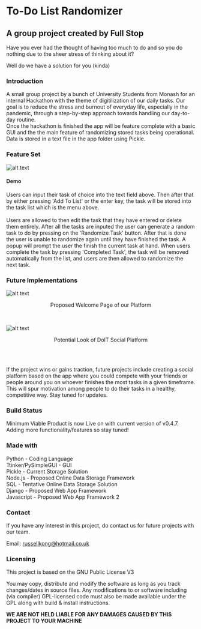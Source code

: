 # To-Do List Randomizer
## A group project created by Full Stop

Have you ever had the thought of having too much to do and so you do nothing due to the sheer stress of thinking about it?<br/>

Well do we have a solution for you (kinda)
### Introduction
A small group project by a bunch of University Students from Monash for an internal Hackathon with the theme of digitilization of our daily tasks.
Our goal is to reduce the stress and burnout of everyday life, especially in the pandemic, through a step-by-step approach towards handling our day-to-day routine. <br/>
Once the hackathon is finished the app will be feature complete with a basic GUI and the the main feature of randomizing stored tasks being operational. Data is stored in a text file in the app folder using Pickle.

### Feature Set
![alt text](https://user-images.githubusercontent.com/47515350/145440313-f58fe2f1-e7da-4ff5-abae-217b40a96503.png)<br>

#### Demo
Users can input their task of choice into the text field above. Then after that by either pressing 'Add To List' or the enter key, the task will be stored into the task list which is the menu above. <br><br>
Users are allowed to then edit the task that they have entered or delete them entirely. After all the tasks are inputed the user can generate a random task to do by pressing on the 'Randomize Task' button. After that is done the user is unable to randomize again until they have finished the task. A popup will prompt the user the finish the current task at hand. When users complete the task by pressing 'Completed Task', the task will be removed automatically from the list, and users are then allowed to randomize the next task.


### Future Implementations
![alt text](https://cdn.discordapp.com/attachments/914879984122859531/918526470949851146/Screenshot_2021-12-09_at_11.36.00_PM.png)
<p align= 'center'>Proposed Welcome Page of our Platform</p><br>

![alt text](https://user-images.githubusercontent.com/47515350/145441743-4468cf07-e09d-4623-9057-ca3a20cfbf37.png) <br>

<p align= 'center'>Potential Look of DoIT Social Platform</p><br><br>

If the project wins or gains traction, future projects include creating a social platform based on the app where you could compete with your friends or people around you on whoever finishes the most tasks in a given timeframe. This will spur motivation among people to do their tasks in a healthy, competitive way. Stay tuned for updates. <br>

### Build Status
Minimum Viable Product is now Live on with current version of v0.4.7. Adding more functionality/features so stay tuned!

### Made with
Python - Coding Language <br>
Ttinker/PySimpleGUI - GUI <br>
Pickle - Current Storage Solution <br>
Node.js - Proposed Online Data Storage Framework <br>
SQL - Tentative Online Data Storage Solution <br>
Django - Proposed Web App Framework <br>
Javascript - Proposed Web App Framework 2 <br>

### Contact
If you have any interest in this project, do contact us for future projects with our team. 

Email: russellkong@hotmail.co.uk

### Licensing
This project is based on the GNU Public License V3 <br>

You may copy, distribute and modify the software as long as you track changes/dates in source files. Any modifications to or software including (via compiler) GPL-licensed code must also be made available under the GPL along with build & install instructions. 

**WE ARE NOT HELD LIABLE FOR ANY DAMAGES CAUSED BY THIS PROJECT TO YOUR MACHINE**

